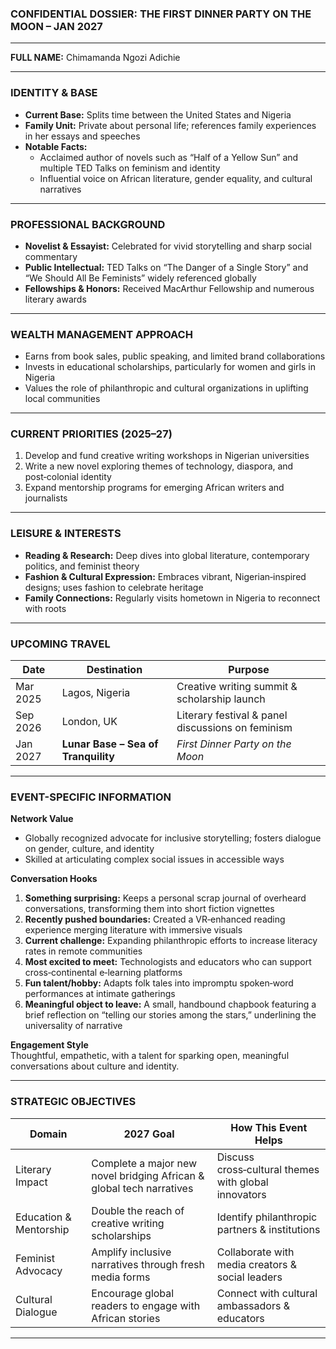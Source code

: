 ### **CONFIDENTIAL DOSSIER: THE FIRST DINNER PARTY ON THE MOON – JAN 2027**

---

**FULL NAME:** Chimamanda Ngozi Adichie

---

### **IDENTITY & BASE**
- **Current Base:** Splits time between the United States and Nigeria  
- **Family Unit:** Private about personal life; references family experiences in her essays and speeches  
- **Notable Facts:**  
  - Acclaimed author of novels such as “Half of a Yellow Sun” and multiple TED Talks on feminism and identity  
  - Influential voice on African literature, gender equality, and cultural narratives  

---

### **PROFESSIONAL BACKGROUND**
- **Novelist & Essayist:** Celebrated for vivid storytelling and sharp social commentary  
- **Public Intellectual:** TED Talks on “The Danger of a Single Story” and “We Should All Be Feminists” widely referenced globally  
- **Fellowships & Honors:** Received MacArthur Fellowship and numerous literary awards  

---

### **WEALTH MANAGEMENT APPROACH**
- Earns from book sales, public speaking, and limited brand collaborations  
- Invests in educational scholarships, particularly for women and girls in Nigeria  
- Values the role of philanthropic and cultural organizations in uplifting local communities  

---

### **CURRENT PRIORITIES (2025–27)**
1. Develop and fund creative writing workshops in Nigerian universities  
2. Write a new novel exploring themes of technology, diaspora, and post‑colonial identity  
3. Expand mentorship programs for emerging African writers and journalists  

---

### **LEISURE & INTERESTS**
- **Reading & Research:** Deep dives into global literature, contemporary politics, and feminist theory  
- **Fashion & Cultural Expression:** Embraces vibrant, Nigerian‑inspired designs; uses fashion to celebrate heritage  
- **Family Connections:** Regularly visits hometown in Nigeria to reconnect with roots  

---

### **UPCOMING TRAVEL**

| Date     | Destination                           | Purpose                                               |
|----------|---------------------------------------|-------------------------------------------------------|
| Mar 2025 | Lagos, Nigeria                        | Creative writing summit & scholarship launch         |
| Sep 2026 | London, UK                            | Literary festival & panel discussions on feminism    |
| Jan 2027 | **Lunar Base – Sea of Tranquility**   | *First Dinner Party on the Moon*                     |

---

### **EVENT-SPECIFIC INFORMATION**

**Network Value**  
- Globally recognized advocate for inclusive storytelling; fosters dialogue on gender, culture, and identity  
- Skilled at articulating complex social issues in accessible ways

**Conversation Hooks**  
1. **Something surprising:** Keeps a personal scrap journal of overheard conversations, transforming them into short fiction vignettes  
2. **Recently pushed boundaries:** Created a VR‑enhanced reading experience merging literature with immersive visuals  
3. **Current challenge:** Expanding philanthropic efforts to increase literacy rates in remote communities  
4. **Most excited to meet:** Technologists and educators who can support cross‑continental e‑learning platforms  
5. **Fun talent/hobby:** Adapts folk tales into impromptu spoken‑word performances at intimate gatherings  
6. **Meaningful object to leave:** A small, handbound chapbook featuring a brief reflection on “telling our stories among the stars,” underlining the universality of narrative

**Engagement Style**  
Thoughtful, empathetic, with a talent for sparking open, meaningful conversations about culture and identity.

---

### **STRATEGIC OBJECTIVES**

| Domain                 | 2027 Goal                                               | How This Event Helps                                 |
|------------------------|---------------------------------------------------------|------------------------------------------------------|
| Literary Impact        | Complete a major new novel bridging African & global tech narratives | Discuss cross‑cultural themes with global innovators |
| Education & Mentorship | Double the reach of creative writing scholarships       | Identify philanthropic partners & institutions       |
| Feminist Advocacy      | Amplify inclusive narratives through fresh media forms  | Collaborate with media creators & social leaders     |
| Cultural Dialogue      | Encourage global readers to engage with African stories | Connect with cultural ambassadors & educators        |

---
